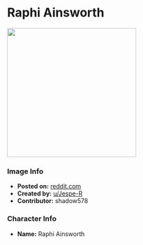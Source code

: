 # Raphi Ainsworth

<img src="https://raw.githubusercontent.com/shadow578/Project-Padoru/master/Padoru/U_Jespe-R/gabriel-dropout-raphi-jesper.png" height="300">

### Image Info
* **Posted on:**     [reddit.com](https://www.reddit.com/r/Padoru/comments/ekv8pp/daily_padoru_6_raphi_gabriel_dropout/)
* **Created by:**    [u/Jespe-R](https://github.com/shadow578/Project-Padoru/blob/master/table-of-contents/creators/uJespeR.md)
* **Contributor:**   shadow578

### Character Info
* **Name:**   Raphi Ainsworth


